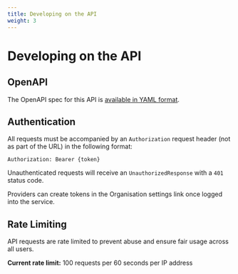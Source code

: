 ```yaml
---
title: Developing on the API
weight: 3
---
```


# Developing on the API

## OpenAPI

The OpenAPI spec for this API is <a href="/api-docs/v2025.0/openapi" target="_blank">available in YAML format</a>.

## Authentication

All requests must be accompanied by an `Authorization` request header (not as part of the URL) in the following format:

`Authorization: Bearer {token}`

Unauthenticated requests will receive an `UnauthorizedResponse` with a `401` status code.

Providers can create tokens in the Organisation settings link once logged into the service.

## Rate Limiting

API requests are rate limited to prevent abuse and ensure fair usage across all users.

**Current rate limit:** 100 requests per 60 seconds per IP address
